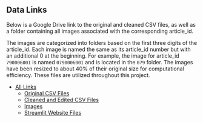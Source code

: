 ## Data Links

Below is a Google Drive link to the original and cleaned CSV files, as well as a folder containing all images associated with the corresponding article_id.  

The images are categorized into folders based on the first three digits of the article_id. Each image is named the same as its article_id number but with an additional 0 at the beginning. For example, the image for article_id `790006001` is named `0790006001` and is located in the `079` folder. The images have been resized to about 40% of their original size for computational efficiency. These files are utilized throughout this project.

- [All Links](https://drive.google.com/drive/folders/15mTEIsJ0qUmj4ve2r2FYYpgXCylHdZfQ?usp=sharing)
  -  [Original CSV Files](https://drive.google.com/drive/folders/1Xj3OWDjf6_369_cUJt__9vBlZKhKFkBt?usp=drive_link)
  - [Cleaned and Edited CSV Files](https://drive.google.com/drive/folders/19QsmTCltbARcOVnoIwioRtfgdeK-Q3_H?usp=drive_link)
  - [Images](https://drive.google.com/file/d/1_YMBvfKxUEJ4U1ELTD-GbQfTG0-kRUgj/view?usp=drive_link)
  - [Streamlit Website Files](https://drive.google.com/drive/folders/1wjLAelGkrZarN97FisOU3Kt5l-8QuFM7?usp=drive_link)
